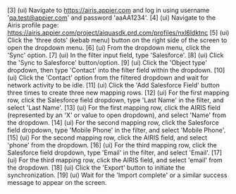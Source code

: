 [3] (ui) Navigate to https://airis.appier.com and log in using username 'qa.test@appier.com' and password 'aaAA1234'.
[4] (ui) Navigate to the Airis profile page: https://airis.appier.com/project/aiquasdk.prd.com/profiles/nxl6ldktnc
[5] (ui) Click the 'three dots' (kebab menu) button on the right side of the screen to open the dropdown menu.
[6] (ui) From the dropdown menu, click the 'Sync' option.
[7] (ui) In the filter input field, type 'Salesforce'.
[8] (ui) Click the 'Sync to Salesforce' button/option.
[9] (ui) Click the 'Object type' dropdown, then type 'Contact' into the filter field within the dropdown.
[10] (ui) Click the 'Contact' option from the filtered dropdown and wait for network activity to be idle.
[11] (ui) Click the 'Add Salesforce Field' button three times to create three new mapping rows.
[12] (ui) For the first mapping row, click the Salesforce field dropdown, type 'Last Name' in the filter, and select 'Last Name'.
[13] (ui) For the first mapping row, click the AIRIS field (represented by an 'X' or value to open dropdown), and select 'Name' from the dropdown.
[14] (ui) For the second mapping row, click the Salesforce field dropdown, type 'Mobile Phone' in the filter, and select 'Mobile Phone'.
[15] (ui) For the second mapping row, click the AIRIS field, and select 'phone' from the dropdown.
[16] (ui) For the third mapping row, click the Salesforce field dropdown, type 'Email' in the filter, and select 'Email'.
[17] (ui) For the third mapping row, click the AIRIS field, and select 'email' from the dropdown.
[18] (ui) Click the 'Export' button to initiate the synchronization.
[19] (ui) Wait for the 'Import complete' or a similar success message to appear on the screen.
